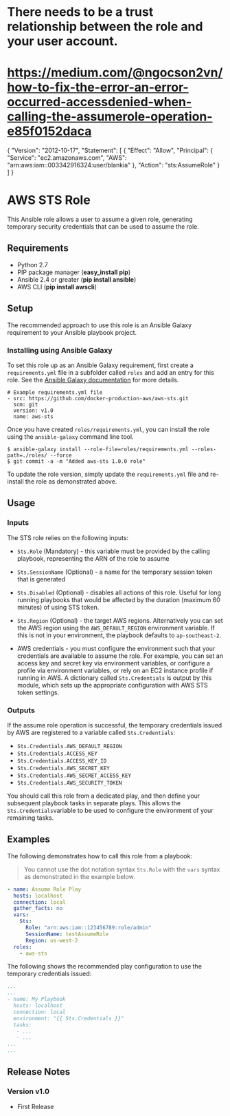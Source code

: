 # There needs to be a trust relationship between the role and your user account.
# https://medium.com/@ngocson2vn/how-to-fix-the-error-an-error-occurred-accessdenied-when-calling-the-assumerole-operation-e85f0152daca
{
  "Version": "2012-10-17",
  "Statement": [
    {
      "Effect": "Allow",
      "Principal": {
        "Service": "ec2.amazonaws.com",
        "AWS": "arn:aws:iam::003342916324:user/blankia"
      },
      "Action": "sts:AssumeRole"
    }
  ]
}

# AWS STS Role

This Ansible role allows a user to assume a given role, generating temporary security credentials that can be used to assume the role.

## Requirements

- Python 2.7
- PIP package manager (**easy_install pip**)
- Ansible 2.4 or greater (**pip install ansible**)
- AWS CLI (**pip install awscli**)

## Setup

The recommended approach to use this role is an Ansible Galaxy requirement to your Ansible playbook project.

### Installing using Ansible Galaxy

To set this role up as an Ansible Galaxy requirement, first create a `requirements.yml` file in a subfolder called `roles` and add an entry for this role.  See the [Ansible Galaxy documentation](http://docs.ansible.com/ansible/galaxy.html#installing-multiple-roles-from-a-file) for more details.

```
# Example requirements.yml file
- src: https://github.com/docker-production-aws/aws-sts.git
  scm: git
  version: v1.0
  name: aws-sts
```

Once you have created `roles/requirements.yml`, you can install the role using the `ansible-galaxy` command line tool.

```
$ ansible-galaxy install --role-file=roles/requirements.yml --roles-path=./roles/ --force
$ git commit -a -m "Added aws-sts 1.0.0 role"
```

To update the role version, simply update the `requirements.yml` file and re-install the role as demonstrated above.

## Usage

### Inputs

The STS role relies on the following inputs:

- `Sts.Role` (Mandatory) - this variable must be provided by the calling playbook, representing the ARN of the role to assume

- `Sts.SessionName` (Optional) - a name for the temporary session token that is generated

- `Sts.Disabled` (Optional) - disables all actions of this role.  Useful for long running playbooks that would be affected by the duration (maximum 60 minutes) of using STS token.

- `Sts.Region` (Optional) - the target AWS regions.  Alternatively you can set the AWS region using the `AWS_DEFAULT_REGION` environment variable.  If this is not in your environment, the playbook defaults to `ap-southeast-2`.

- AWS credentials - you must configure the environment such that your credentials are available to assume the role.  For example, you can set an access key and secret key via environment variables, or configure a profile via environment variables, or rely on an EC2 instance profile if running in AWS.  A dictionary called `Sts.Credentials` is output by this module, which sets up the appropriate configuration with AWS STS token settings.

### Outputs

If the assume role operation is successful, the temporary credentials issued by AWS are registered to a variable called `Sts.Credentials`:

- `Sts.Credentials.AWS_DEFAULT_REGION`
- `Sts.Credentials.ACCESS_KEY`
- `Sts.Credentials.ACCESS_KEY_ID`
- `Sts.Credentials.AWS_SECRET_KEY`
- `Sts.Credentials.AWS_SECRET_ACCESS_KEY`
- `Sts.Credentials.AWS_SECURITY_TOKEN`

You should call this role from a dedicated play, and then define your subsequent playbook tasks in separate plays.  This allows the `Sts.Credentials`variable to be used to configure the environment of your remaining tasks.


## Examples

The following demonstrates how to call this role from a playbook:

> You cannot use the dot notation syntax `Sts.Role` with the `vars` syntax as demonstrated in the example below.

```yaml
- name: Assume Role Play
  hosts: localhost
  connection: local
  gather_facts: no
  vars:
    Sts:
      Role: "arn:aws:iam::123456789:role/admin"
      SessionName: testAssumeRole
      Region: us-west-2
  roles:
    - aws-sts
```

The following shows the recommended play configuration to use the temporary credentials issued:

```yaml
...
...
- name: My Playbook
  hosts: localhost
  connection: local
  environment: "{{ Sts.Credentials }}"
  tasks:
   - ...
   - ...
...
...
```

## Release Notes

### Version v1.0

- First Release
